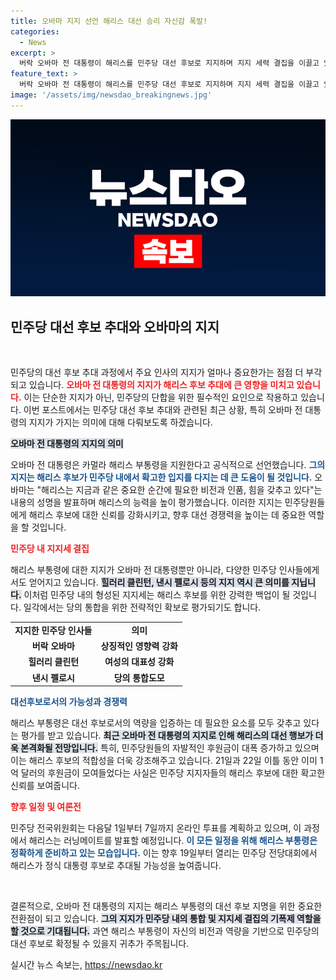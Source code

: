 ```yaml
---
title: 오바마 지지 선언 해리스 대선 승리 자신감 폭발!
categories:
  - News
excerpt: >
  버락 오바마 전 대통령이 해리스를 민주당 대선 후보로 지지하며 지지 세력 결집을 이끌고 있다. 오바마 부부의 강력한 지지로 해리스의 대선 행보가 가속화될 전망. 민주당은 오는 11월 대선에 대비해 본격적인 준비에 나섰다.
feature_text: >
  버락 오바마 전 대통령이 해리스를 민주당 대선 후보로 지지하며 지지 세력 결집을 이끌고 있다. 오바마 부부의 강력한 지지로 해리스의 대선 행보가 가속화될 전망. 민주당은 오는 11월 대선에 대비해 본격적인 준비에 나섰다.
image: '/assets/img/newsdao_breakingnews.jpg'
---
```


<p><img src="/assets/img/newsdao_breakingnews.jpg" alt="pcversion 속보" /></p>

<h2 data-ke-size="size26">민주당 대선 후보 추대와 오바마의 지지</h2>

<p data-ke-size="size16">&nbsp;</p>

<p>민주당의 대선 후보 추대 과정에서 주요 인사의 지지가 얼마나 중요한가는 점점 더 부각되고 있습니다. <b><span style="color: #ee2323;">오바마 전 대통령의 지지가 해리스 후보 추대에 큰 영향을 미치고 있습니다.</span></b> 이는 단순한 지지가 아닌, 민주당의 단합을 위한 필수적인 요인으로 작용하고 있습니다. 이번 포스트에서는 민주당 대선 후보 추대와 관련된 최근 상황, 특히 오바마 전 대통령의 지지가 가지는 의미에 대해 다뤄보도록 하겠습니다.</p>

<p><b><span style="background-color: #21538527;">오바마 전 대통령의 지지의 의미</span></b></p>

<p>오바마 전 대통령은 카멀라 해리스 부통령을 지원한다고 공식적으로 선언했습니다. <b><span style="color: #1a5490;">그의 지지는 해리스 후보가 민주당 내에서 확고한 입지를 다지는 데 큰 도움이 될 것입니다.</span></b> 오바마는 "해리스는 지금과 같은 중요한 순간에 필요한 비전과 인품, 힘을 갖추고 있다"는 내용의 성명을 발표하며 해리스의 능력을 높이 평가했습니다. 이러한 지지는 민주당원들에게 해리스 후보에 대한 신뢰를 강화시키고, 향후 대선 경쟁력을 높이는 데 중요한 역할을 할 것입니다.</p>

<p><b><span style="color: #ee2323;"> 민주당 내 지지세 결집 </span></b></p>

<p>해리스 부통령에 대한 지지가 오바마 전 대통령뿐만 아니라, 다양한 민주당 인사들에게서도 얻어지고 있습니다. <b><span style="background-color: #21538527;">힐러리 클린턴, 낸시 펠로시 등의 지지 역시 큰 의미를 지닙니다.</span></b> 이처럼 민주당 내의 형성된 지지세는 해리스 후보를 위한 강력한 백업이 될 것입니다. 일각에서는 당의 통합을 위한 전략적인 확보로 평가되기도 합니다.</p>

<table style="width: 100%; border-collapse: collapse;">
<tr>
<td style="text-align: center; height: 17px;"><b>지지한 민주당 인사들</b></td>
<td style="text-align: center; height: 17px;"><b>의미</b></td>
</tr>
<tr>
<td style="text-align: center; height: 17px;"><b>버락 오바마</b></td>
<td style="text-align: center; height: 17px;"><b>상징적인 영향력 강화</b></td>
</tr>
<tr>
<td style="text-align: center; height: 17px;"><b>힐러리 클린턴</b></td>
<td style="text-align: center; height: 17px;"><b>여성의 대표성 강화</b></td>
</tr>
<tr>
<td style="text-align: center; height: 17px;"><b>낸시 펠로시</b></td>
<td style="text-align: center; height: 17px;"><b>당의 통합도모</b></td>
</tr>
</table>

<p><b><span style="color: #1a5490;">대선후보로서의 가능성과 경쟁력</span></b></p>

<p>해리스 부통령은 대선 후보로서의 역량을 입증하는 데 필요한 요소를 모두 갖추고 있다는 평가를 받고 있습니다. <b><span style="background-color: #21538527;">최근 오바마 전 대통령의 지지로 인해 해리스의 대선 행보가 더욱 본격화될 전망입니다.</span></b> 특히, 민주당원들의 자발적인 후원금이 대폭 증가하고 있으며 이는 해리스 후보의 적합성을 더욱 강조해주고 있습니다. 21일과 22일 이틀 동안 이미 1억 달러의 후원금이 모여들었다는 사실은 민주당 지지자들의 해리스 후보에 대한 확고한 신뢰를 보여줍니다.</p>

<p><b><span style="color: #ee2323;">향후 일정 및 여론전</span></b></p>

<p>민주당 전국위원회는 다음달 1일부터 7일까지 온라인 투표를 계획하고 있으며, 이 과정에서 해리스는 러닝메이트를 발표할 예정입니다. <b><span style="color: #1a5490;">이 모든 일정을 위해 해리스 부통령은 정확하게 준비하고 있는 모습입니다.</span></b> 이는 향후 19일부터 열리는 민주당 전당대회에서 해리스가 정식 대통령 후보로 추대될 가능성을 높여줍니다.</p>

<p data-ke-size="size16">&nbsp;</p>

<p>결론적으로, 오바마 전 대통령의 지지는 해리스 부통령의 대선 후보 지명을 위한 중요한 전환점이 되고 있습니다. <b><span style="background-color: #21538527;">그의 지지가 민주당 내의 통합 및 지지세 결집의 기폭제 역할을 할 것으로 기대됩니다.</span></b> 과연 해리스 부통령이 자신의 비전과 역량을 기반으로 민주당의 대선 후보로 확정될 수 있을지 귀추가 주목됩니다.</p>
실시간 뉴스 속보는, <a href="https://newsdao.kr" rel="dofollow">https://newsdao.kr</a>


